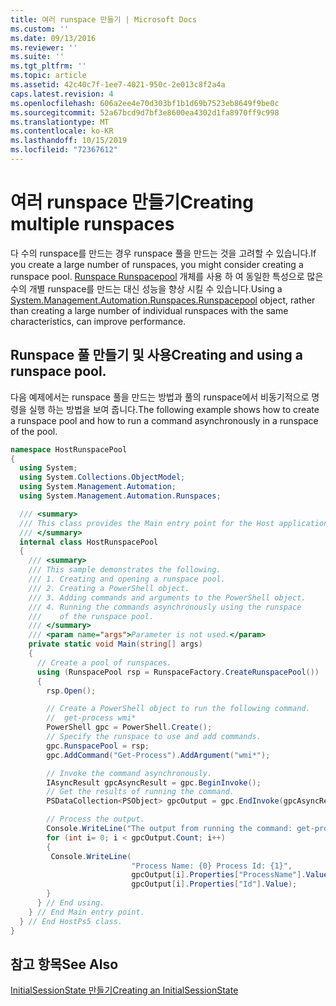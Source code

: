 ```yaml
---
title: 여러 runspace 만들기 | Microsoft Docs
ms.custom: ''
ms.date: 09/13/2016
ms.reviewer: ''
ms.suite: ''
ms.tgt_pltfrm: ''
ms.topic: article
ms.assetid: 42c40c7f-1ee7-4021-950c-2e013c8f2a4a
caps.latest.revision: 4
ms.openlocfilehash: 606a2ee4e70d303bf1b1d69b7523eb8649f9be0c
ms.sourcegitcommit: 52a67bcd9d7bf3e8600ea4302d1fa8970ff9c998
ms.translationtype: MT
ms.contentlocale: ko-KR
ms.lasthandoff: 10/15/2019
ms.locfileid: "72367612"
---
```

# <a name="creating-multiple-runspaces"></a><span data-ttu-id="0861f-102">여러 runspace 만들기</span><span class="sxs-lookup"><span data-stu-id="0861f-102">Creating multiple runspaces</span></span>

<span data-ttu-id="0861f-103">다 수의 runspace를 만드는 경우 runspace 풀을 만드는 것을 고려할 수 있습니다.</span><span class="sxs-lookup"><span data-stu-id="0861f-103">If you create a large number of runspaces, you might consider creating a runspace pool.</span></span> <span data-ttu-id="0861f-104">[Runspace Runspacepool](/dotnet/api/System.Management.Automation.Runspaces.RunspacePool) 개체를 사용 하 여 동일한 특성으로 많은 수의 개별 runspace를 만드는 대신 성능을 향상 시킬 수 있습니다.</span><span class="sxs-lookup"><span data-stu-id="0861f-104">Using a [System.Management.Automation.Runspaces.Runspacepool](/dotnet/api/System.Management.Automation.Runspaces.RunspacePool) object, rather than creating a large number of individual runspaces with the same characteristics, can improve performance.</span></span>

## <a name="creating-and-using-a-runspace-pool"></a><span data-ttu-id="0861f-105">Runspace 풀 만들기 및 사용</span><span class="sxs-lookup"><span data-stu-id="0861f-105">Creating and using a runspace pool.</span></span>

 <span data-ttu-id="0861f-106">다음 예제에서는 runspace 풀을 만드는 방법과 풀의 runspace에서 비동기적으로 명령을 실행 하는 방법을 보여 줍니다.</span><span class="sxs-lookup"><span data-stu-id="0861f-106">The following example shows how to create a runspace pool and how to run a command asynchronously in a runspace of the pool.</span></span>

```csharp
namespace HostRunspacePool
{
  using System;
  using System.Collections.ObjectModel;
  using System.Management.Automation;
  using System.Management.Automation.Runspaces;

  /// <summary>
  /// This class provides the Main entry point for the Host application.
  /// </summary>
  internal class HostRunspacePool
  {
    /// <summary>
    /// This sample demonstrates the following.
    /// 1. Creating and opening a runspace pool.
    /// 2. Creating a PowerShell object.
    /// 3. Adding commands and arguments to the PowerShell object.
    /// 4. Running the commands asynchronously using the runspace
    ///    of the runspace pool.
    /// </summary>
    /// <param name="args">Parameter is not used.</param>
    private static void Main(string[] args)
    {
      // Create a pool of runspaces.
      using (RunspacePool rsp = RunspaceFactory.CreateRunspacePool())
      {
        rsp.Open();

        // Create a PowerShell object to run the following command.
        //  get-process wmi*
        PowerShell gpc = PowerShell.Create();
        // Specify the runspace to use and add commands.
        gpc.RunspacePool = rsp;
        gpc.AddCommand("Get-Process").AddArgument("wmi*");

        // Invoke the command asynchronously.
        IAsyncResult gpcAsyncResult = gpc.BeginInvoke();
        // Get the results of running the command.
        PSDataCollection<PSObject> gpcOutput = gpc.EndInvoke(gpcAsyncResult);

        // Process the output.
        Console.WriteLine("The output from running the command: get-process wmi*");
        for (int i= 0; i < gpcOutput.Count; i++)
        {
         Console.WriteLine(
                           "Process Name: {0} Process Id: {1}",
                           gpcOutput[i].Properties["ProcessName"].Value,
                           gpcOutput[i].Properties["Id"].Value);
        }
      } // End using.
    } // End Main entry point.
  } // End HostPs5 class.
}
```

## <a name="see-also"></a><span data-ttu-id="0861f-107">참고 항목</span><span class="sxs-lookup"><span data-stu-id="0861f-107">See Also</span></span>

 [<span data-ttu-id="0861f-108">InitialSessionState 만들기</span><span class="sxs-lookup"><span data-stu-id="0861f-108">Creating an InitialSessionState</span></span>](./creating-an-initialsessionstate.md)
